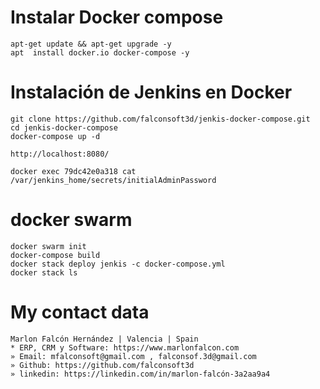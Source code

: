 # Instalar Docker compose
````
apt-get update && apt-get upgrade -y
apt  install docker.io docker-compose -y
````

# Instalación de Jenkins en Docker
````
git clone https://github.com/falconsoft3d/jenkis-docker-compose.git
cd jenkis-docker-compose
docker-compose up -d
````

````
http://localhost:8080/
````

````
docker exec 79dc42e0a318 cat /var/jenkins_home/secrets/initialAdminPassword
````

# docker swarm
```
docker swarm init
docker-compose build
docker stack deploy jenkis -c docker-compose.yml
docker stack ls
```


# My contact data
```
Marlon Falcón Hernández | Valencia | Spain
* ERP, CRM y Software: https://www.marlonfalcon.com
» Email: mfalconsoft@gmail.com , falconsof.3d@gmail.com
» Github: https://github.com/falconsoft3d
» linkedin: https://linkedin.com/in/marlon-falcón-3a2aa9a4
```
